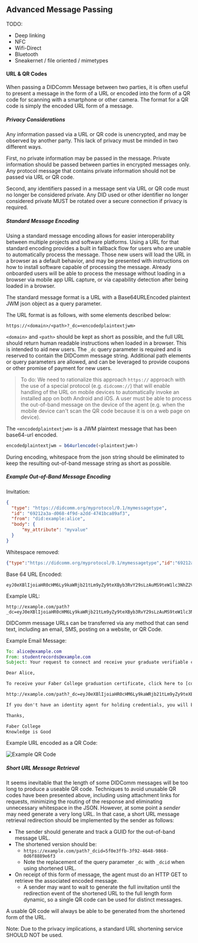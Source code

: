 ## Advanced Message Passing

TODO:

* Deep linking
* NFC
* Wifi-Direct
* Bluetooth
* Sneakernet / file oriented / mimetypes

#### URL & QR Codes

When passing a DIDComm Message between two parties, it is often useful to present a message in the form of a URL or encoded into the form of a QR code for scanning with a smartphone or other camera. The format for a QR code is simply the encoded URL form of a message.

##### Privacy Considerations

Any information passed via a URL or QR code is unencrypted, and may be observed by another party. This lack of privacy must be minded in two different ways.

First, no private information may be passed in the message. Private information should be passed between parties in encrypted messages only. Any protocol message that contains private information should not be passed via URL or QR code.

Second, any identifiers passed in a message sent via URL or QR code must no longer be considered private. Any DID used or other identifier no longer considered private MUST be rotated over a secure connection if privacy is required.

##### Standard Message Encoding

Using a standard message encoding allows for easier interoperability between multiple projects and software platforms. Using a URL for that standard encoding provides a built in fallback flow for users who are unable to automatically process the message. Those new users will load the URL in a browser as a default behavior, and may be presented with instructions on how to install software capable of processing the message. Already onboarded users will be able to process the message without loading in a browser via mobile app URL capture, or via capability detection after being loaded in a browser.

The standard message format is a URL with a Base64URLEncoded plaintext JWM json object as a query parameter.

The URL format is as follows, with some elements described below:

```text
https://<domain>/<path>?_dc=<encodedplaintextjwm>
```

`<domain>` and `<path>` should be kept as short as possible, and the full URL should return human readable instructions when loaded in a browser. This is intended to aid new users. The `_dc` query parameter is required and is reserved to contain the DIDComm message string. Additional path elements or query parameters are allowed, and can be leveraged to provide coupons or other promise of payment for new users.

> To do: We need to rationalize this approach `https://` approach with the use of a special protocol (e.g. `didcomm://`) that will enable handling of the URL on mobile devices to automatically invoke an installed app on both Android and iOS. A user must be able to process the out-of-band message on the device of the agent (e.g. when the mobile device can't scan the QR code because it is on a web page on device).

The `<encodedplaintextjwm>` is a JWM plaintext message that has been base64-url encoded.

```javascript
encodedplaintextjwm = b64urlencode(<plaintextjwm>)
```

During encoding, whitespace from the json string should be eliminated to keep the resulting out-of-band message string as short as possible.

##### Example Out-of-Band Message Encoding

Invitation:

```json
{
  "type": "https://didcomm.org/myprotocol/0.1/mymessagetype",
  "id": "69212a3a-d068-4f9d-a2dd-4741bca89af3",
  "from": "did:example:alice",
  "body": {
      "my_attribute": "myvalue"
  }
}
```

Whitespace removed:

```json
{"type":"https://didcomm.org/myprotocol/0.1/mymessagetype","id":"69212a3a-d068-4f9d-a2dd-4741bca89af3","from":"did:example:alice","body":{"my_attribute": "myvalue"}}
```

Base 64 URL Encoded:

```text
eyJ0eXBlIjoiaHR0cHM6Ly9kaWRjb21tLm9yZy9teXByb3RvY29sLzAuMS9teW1lc3NhZ2V0eXBlIiwiaWQiOiI2OTIxMmEzYS1kMDY4LTRmOWQtYTJkZC00NzQxYmNhODlhZjMiLCJmcm9tIjoiZGlkOmV4YW1wbGU6YWxpY2UiLCJib2R5Ijp7Im15X2F0dHJpYnV0ZSI6ICJteXZhbHVlIn19
```

Example URL:

```text
http://example.com/path?_dc=eyJ0eXBlIjoiaHR0cHM6Ly9kaWRjb21tLm9yZy9teXByb3RvY29sLzAuMS9teW1lc3NhZ2V0eXBlIiwiaWQiOiI2OTIxMmEzYS1kMDY4LTRmOWQtYTJkZC00NzQxYmNhODlhZjMiLCJmcm9tIjoiZGlkOmV4YW1wbGU6YWxpY2UiLCJib2R5Ijp7Im15X2F0dHJpYnV0ZSI6ICJteXZhbHVlIn19
```

DIDComm message URLs can be transferred via any method that can send text, including an email, SMS, posting on a website, or QR Code.

Example Email Message:

```email
To: alice@example.com
From: studentrecords@example.com
Subject: Your request to connect and receive your graduate verifiable credential

Dear Alice,

To receive your Faber College graduation certificate, click here to [connect](http://example.com/path?_dc=eyJ0eXBlIjoiaHR0cHM6Ly9kaWRjb21tLm9yZy9teXByb3RvY29sLzAuMS9teW1lc3NhZ2V0eXBlIiwiaWQiOiI2OTIxMmEzYS1kMDY4LTRmOWQtYTJkZC00NzQxYmNhODlhZjMiLCJmcm9tIjoiZGlkOmV4YW1wbGU6YWxpY2UiLCJib2R5Ijp7Im15X2F0dHJpYnV0ZSI6ICJteXZhbHVlIn19) with us, or paste the following into your browser:

http://example.com/path?_dc=eyJ0eXBlIjoiaHR0cHM6Ly9kaWRjb21tLm9yZy9teXByb3RvY29sLzAuMS9teW1lc3NhZ2V0eXBlIiwiaWQiOiI2OTIxMmEzYS1kMDY4LTRmOWQtYTJkZC00NzQxYmNhODlhZjMiLCJmcm9tIjoiZGlkOmV4YW1wbGU6YWxpY2UiLCJib2R5Ijp7Im15X2F0dHJpYnV0ZSI6ICJteXZhbHVlIn19

If you don't have an identity agent for holding credentials, you will be given instructions on how you can get one.

Thanks,

Faber College
Knowledge is Good
```

Example URL encoded as a QR Code:

![Example QR Code](ExampleQRCode.png)

##### Short URL Message Retrieval

It seems inevitable that the length of some DIDComm messages will be too long to produce a useable QR code. Techniques to avoid unusable QR codes have been presented above, including using attachment links for requests, minimizing the routing of the response and eliminating unnecessary whitespace in the JSON. However, at some point a _sender_ may need generate a very long URL. In that case, a short URL message retrieval redirection should be implemented by the sender as follows:

- The sender should generate and track a GUID for the out-of-band message URL.
- The shortened version should be:
  - `https://example.com/path?_dcid=5f0e3ffb-3f92-4648-9868-0d6f8889e6f3`
  - Note the replacement of the query parameter `_dc` with `_dcid` when using shortened URL.
- On receipt of this form of message, the agent must do an HTTP GET to retrieve the associated encoded  message.
  - A sender may want to wait to generate the full invitation until the redirection event of the shortened URL to the full length form dynamic, so a single QR code can be used for distinct messages.

A usable QR code will always be able to be generated from the shortened form of the URL.

Note: Due to the privacy implications, a standard URL shortening service SHOULD NOT be used.